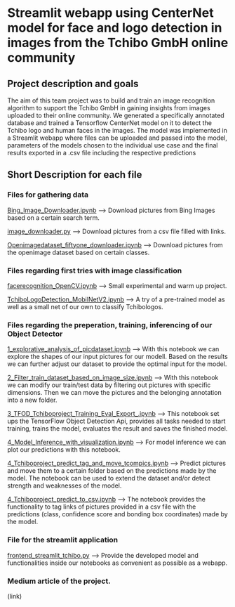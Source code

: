 # Streamlit webapp using CenterNet model for face and logo detection in images from the Tchibo GmbH online community

## Project description and goals
The aim of this team project was to build and train an image recognition algorithm to support the Tchibo GmbH in gaining insights from images uploaded to their online community. We generated a specifically annotated database and trained a Tensorflow CenterNet model on it to detect the Tchibo logo and human faces in the images. The model was implemented in a Streamlit webapp where files can be uploaded and passed into the model, parameters of the models chosen to the individual use case and the final results exported in a .csv file including the respective predictions


## Short Description for each file

### Files for gathering data
[Bing_Image_Downloader.ipynb](https://github.com/svenf1105/tchibo-ai/blob/f8b511d0c1d50c02015216e60a77110a9dcec8ca/Bing_Image_Downloader.ipynb) --> Download pictures from Bing Images based on a certain search term.

[image_downloader.py](https://github.com/svenf1105/tchibo-ai/blob/f8b511d0c1d50c02015216e60a77110a9dcec8ca/image_downloader.py) --> Download pictures from a csv file filled with links.

[Openimagedataset_fiftyone_downloader.ipynb](https://github.com/svenf1105/tchibo-ai/blob/4d13db5bda14a74a62c0054d40c1b2d61934a388/Openimagedataset_fiftyone_downloader.ipynb) --> Download pictures from the openimage dataset based on certain classes.

### Files regarding first tries with image classification
[facerecognition_OpenCV.ipynb](https://github.com/svenf1105/tchibo-ai/blob/6d094bc3474fc1613369edd94f508ca3f8bc6e66/facerecognition_OpenCV.ipynb) --> Small experimental and warm up project.

[TchiboLogoDetection_MobilNetV2.ipynb](https://github.com/svenf1105/tchibo-ai/blob/6d094bc3474fc1613369edd94f508ca3f8bc6e66/TchiboLogoDetection_MobilNetV2.ipynb) --> A try of a pre-trained model as well as a small net of our own to classify Tchibologos.

### Files regarding the preperation, training, inferencing of our Object Detector 
[1_explorative_analysis_of_picdataset.ipynb](https://github.com/svenf1105/tchibo-ai/blob/ff9905d76854fd1c604e10f655320cd1864bde42/1_explorative_analysis_of_picdataset.ipynb) --> With this notebook we can explore the shapes of our input pictures for our modell. Based on the results we can further adjust our dataset to provide the optimal input for the model.

[2_Filter_train_dataset_based_on_image_size.ipynb](https://github.com/svenf1105/tchibo-ai/blob/ff9905d76854fd1c604e10f655320cd1864bde42/2_Filter_train_dataset_based_on_image_size.ipynb) --> With this notebook we can modify our train/test data by filtering out pictures with specific dimensions. Then we can move the pictures and the belonging annotation into a new folder.

[3_TFOD_Tchiboproject_Training_Eval_Export_.ipynb](https://github.com/svenf1105/tchibo-ai/blob/ff9905d76854fd1c604e10f655320cd1864bde42/3_TFOD_Tchiboproject_Training_Eval_Export_.ipynb) --> This notebook set ups the TensorFlow Object Detection Api, provides all tasks needed to start training, trains the model, evaluates the result and saves the finished model.

[4_Model_Inference_with_visualization.ipynb](https://github.com/svenf1105/tchibo-ai/blob/ff9905d76854fd1c604e10f655320cd1864bde42/4_Model_Inference_with_visualization.ipynb) --> For model inference we can plot our predictions with this notebook.

[4_Tchiboproject_predict_tag_and_move_tcompics.ipynb](https://github.com/svenf1105/tchibo-ai/blob/ff9905d76854fd1c604e10f655320cd1864bde42/4_Tchiboproject_predict_tag_and_move_tcompics.ipynb) --> Predict pictures and move them to a certain folder based on the predictions made by the model. The notebook can be used to extend the dataset and/or detect strength and weaknesses of the model.

[4_Tchiboproject_predict_to_csv.ipynb](https://github.com/svenf1105/tchibo-ai/blob/ff9905d76854fd1c604e10f655320cd1864bde42/4_Tchiboproject_predict_to_csv.ipynb) --> The notebook provides the functionality to tag links of pictures provided in a csv file with the predictions (class, confidence score and bonding box coordinates) made by the model.

### File for the streamlit application
[frontend_streamlit_tchibo.py](https://github.com/svenf1105/tchibo-ai/blob/5a46ddc366e8519b6a8e0f3d1c8c01042734b50c/frontend_streamlit_tchibo.py) --> Provide the developed model and functionalities inside our notebooks as convenient as possible as a webapp. 

### Medium article of the project.
(link)

